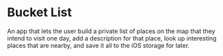 # Bucket List
 An app that lets the user build a private list of places on the map that they intend to visit one day, add a description for that place, look up interesting places that are nearby, and save it all to the iOS storage for later.
